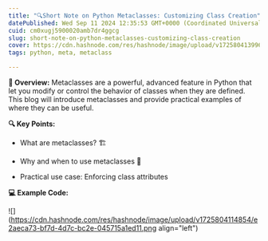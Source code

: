 ```yaml
---
title: "🔍Short Note on Python Metaclasses: Customizing Class Creation"
datePublished: Wed Sep 11 2024 12:35:53 GMT+0000 (Coordinated Universal Time)
cuid: cm0xugj5900020amb7dr4ggcg
slug: short-note-on-python-metaclasses-customizing-class-creation
cover: https://cdn.hashnode.com/res/hashnode/image/upload/v1725804139968/5ab496c3-0cac-41fe-b1bd-0cb3ce7a213d.webp
tags: python, meta, metaclass

---
```


**📌 Overview:** Metaclasses are a powerful, advanced feature in Python that let you modify or control the behavior of classes when they are defined. This blog will introduce metaclasses and provide practical examples of where they can be useful.

**🔍 Key Points:**

* What are metaclasses? 🏗️
    
* Why and when to use metaclasses 🧐
    
* Practical use case: Enforcing class attributes
    

**💻 Example Code:**

![](https://cdn.hashnode.com/res/hashnode/image/upload/v1725804114854/e2aeca73-bf7d-4d7c-bc2e-045715a1ed11.png align="left")